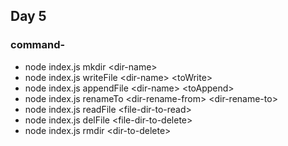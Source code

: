 ## Day 5

### command-

- node index.js mkdir \<dir-name>
- node index.js writeFile \<dir-name> \<toWrite>
- node index.js appendFile \<dir-name> \<toAppend>
- node index.js renameTo \<dir-rename-from> \<dir-rename-to>
- node index.js readFile \<file-dir-to-read>
- node index.js delFile \<file-dir-to-delete>
- node index.js rmdir \<dir-to-delete>
